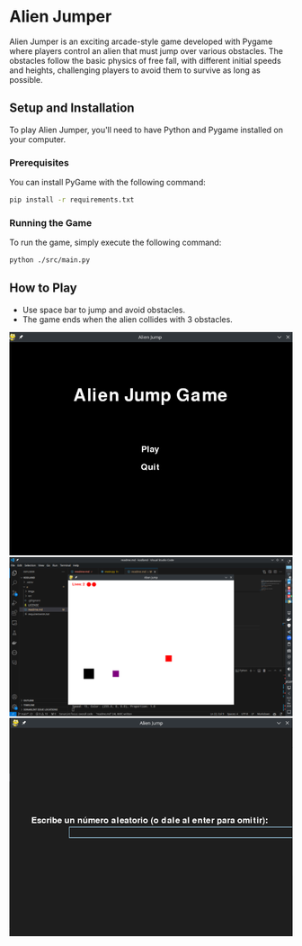 # Alien Jumper

Alien Jumper is an exciting arcade-style game developed with Pygame where players control an alien that must jump over various obstacles. The obstacles follow the basic physics of free fall, with different initial speeds and heights, challenging players to avoid them to survive as long as possible.

## Setup and Installation

To play Alien Jumper, you'll need to have Python and Pygame installed on your computer.

### Prerequisites

You can install PyGame with the following command:

```bash
pip install -r requirements.txt
```

### Running the Game

To run the game, simply execute the following command:

```bash
python ./src/main.py
```

## How to Play

- Use space bar to jump and avoid obstacles.
- The game ends when the alien collides with 3 obstacles.

![Menu](./imgs/menu.png)
![Gameplay](./imgs/gameplay.png)
![Random Select](./imgs/random_select.png)
